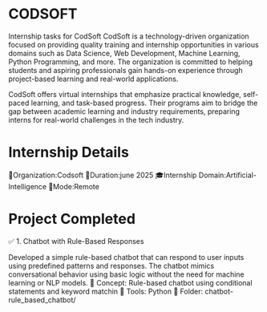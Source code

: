 # CODSOFT
Internship tasks for CodSoft
CodSoft is a technology-driven organization focused on providing quality training and internship opportunities in various domains such as Data Science, Web Development, Machine Learning, Python Programming, and more. The organization is committed to helping students and aspiring professionals gain hands-on experience through project-based learning and real-world applications.

CodSoft offers virtual internships that emphasize practical knowledge, self-paced learning, and task-based progress. Their programs aim to bridge the gap between academic learning and industry requirements, preparing interns for real-world challenges in the tech industry.
# Internship Details
💼Organization:Codsoft
📅Duration:june 2025
🎓Internship Domain:Artificial-Intelligence
📍Mode:Remote
# Project Completed
✅ 1. Chatbot with Rule-Based Responses

Developed a simple rule-based chatbot that can respond to user inputs using predefined patterns and responses. The chatbot mimics conversational behavior using basic logic without the need for machine learning or NLP models.
📁 Concept: Rule-based chatbot using conditional statements and keyword matchin
🔧 Tools: Python
📂 Folder: chatbot-rule_based_chatbot/



